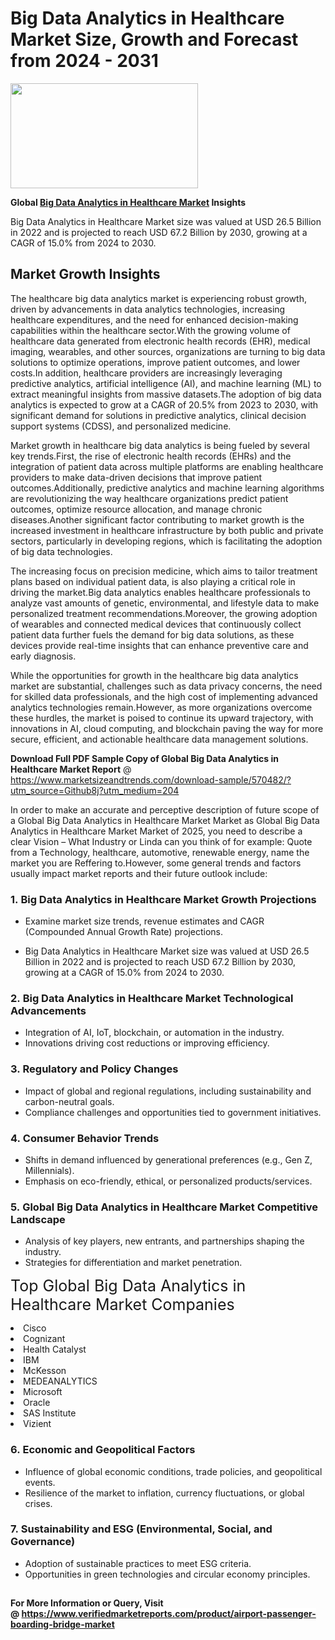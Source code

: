 <H1>Big Data Analytics in Healthcare Market Size, Growth and Forecast from 2024 - 2031</H1><img class="aligncenter size-medium wp-image-584254" src="https://thirdeyenews.in/wp-content/uploads/2024/09/Global-Market-Research-300x168.jpeg" alt="" width="300" height="168" /><p><strong>Global&nbsp;<a href="https://www.marketsizeandtrends.com/download-sample/570482/?utm_source=Github8j?utm_medium=204">Big Data Analytics in Healthcare Market</a> Insights</strong></p><p>Big Data Analytics in Healthcare Market size was valued at USD 26.5 Billion in 2022 and is projected to reach USD 67.2 Billion by 2030, growing at a CAGR of 15.0% from 2024 to 2030.</p><p><h2>Market Growth Insights</h2> <p>The healthcare big data analytics market is experiencing robust growth, driven by advancements in data analytics technologies, increasing healthcare expenditures, and the need for enhanced decision-making capabilities within the healthcare sector.With the growing volume of healthcare data generated from electronic health records (EHR), medical imaging, wearables, and other sources, organizations are turning to big data solutions to optimize operations, improve patient outcomes, and lower costs.In addition, healthcare providers are increasingly leveraging predictive analytics, artificial intelligence (AI), and machine learning (ML) to extract meaningful insights from massive datasets.The adoption of big data analytics is expected to grow at a CAGR of 20.5% from 2023 to 2030, with significant demand for solutions in predictive analytics, clinical decision support systems (CDSS), and personalized medicine.</p> <p>Market growth in healthcare big data analytics is being fueled by several key trends.First, the rise of electronic health records (EHRs) and the integration of patient data across multiple platforms are enabling healthcare providers to make data-driven decisions that improve patient outcomes.Additionally, predictive analytics and machine learning algorithms are revolutionizing the way healthcare organizations predict patient outcomes, optimize resource allocation, and manage chronic diseases.Another significant factor contributing to market growth is the increased investment in healthcare infrastructure by both public and private sectors, particularly in developing regions, which is facilitating the adoption of big data technologies.</p> <p>The increasing focus on precision medicine, which aims to tailor treatment plans based on individual patient data, is also playing a critical role in driving the market.Big data analytics enables healthcare professionals to analyze vast amounts of genetic, environmental, and lifestyle data to make personalized treatment recommendations.Moreover, the growing adoption of wearables and connected medical devices that continuously collect patient data further fuels the demand for big data solutions, as these devices provide real-time insights that can enhance preventive care and early diagnosis.</p> <p>While the opportunities for growth in the healthcare big data analytics market are substantial, challenges such as data privacy concerns, the need for skilled data professionals, and the high cost of implementing advanced analytics technologies remain.However, as more organizations overcome these hurdles, the market is poised to continue its upward trajectory, with innovations in AI, cloud computing, and blockchain paving the way for more secure, efficient, and actionable healthcare data management solutions.</p> <p><span class=""><strong>Download Full PDF Sample Copy of Global Big Data Analytics in Healthcare Market Report</strong> @ <a href="https://www.marketsizeandtrends.com/download-sample/570482/?utm_source=Github8j?utm_medium=204" target="_blank">https://www.marketsizeandtrends.com/download-sample/570482/?utm_source=Github8j?utm_medium=204</a></span></p><p>In order to make an accurate and perceptive description of future scope of a Global&nbsp;Big Data Analytics in Healthcare Market Market as Global&nbsp;Big Data Analytics in Healthcare Market Market of 2025, you need to describe a clear Vision &ndash; What Industry or Linda can you think of for example: Quote from a Technology, healthcare, automotive, renewable energy, name the market you are Reffering to.However, some general trends and factors usually impact market reports and their future outlook include:</p><h3>1.&nbsp;<strong>Big Data Analytics in Healthcare Market Growth Projections</strong></h3><ul><li>Examine market size trends, revenue estimates and CAGR (Compounded Annual Growth Rate) projections.</li><li><p>Big Data Analytics in Healthcare Market size was valued at USD 26.5 Billion in 2022 and is projected to reach USD 67.2 Billion by 2030, growing at a CAGR of 15.0% from 2024 to 2030.</p></li></ul><h3>2.&nbsp;<strong>Big Data Analytics in Healthcare Market Technological Advancements</strong></h3><ul><li>Integration of AI, IoT, blockchain, or automation in the industry.</li><li>Innovations driving cost reductions or improving efficiency.</li></ul><h3>3.&nbsp;<strong>Regulatory and Policy Changes</strong></h3><ul><li>Impact of global and regional regulations, including sustainability and carbon-neutral goals.</li><li>Compliance challenges and opportunities tied to government initiatives.</li></ul><h3>4.&nbsp;<strong>Consumer Behavior Trends</strong></h3><ul><li>Shifts in demand influenced by generational preferences (e.g., Gen Z, Millennials).</li><li>Emphasis on eco-friendly, ethical, or personalized products/services.</li></ul><h3>5.&nbsp;<strong>Global Big Data Analytics in Healthcare Market Competitive Landscape</strong></h3><ul><li>Analysis of key players, new entrants, and partnerships shaping the industry.</li><li>Strategies for differentiation and market penetration.</li></ul><p data-pm-slice="1 1 []"><span style="color: inherit; font-family: inherit; font-size: 25px;">Top Global Big Data Analytics in Healthcare Market Companies</span></p><div class="" data-test-id=""><p><li>Cisco</li><li> Cognizant</li><li> Health Catalyst</li><li> IBM</li><li> McKesson</li><li> MEDEANALYTICS</li><li> Microsoft</li><li> Oracle</li><li> SAS Institute</li><li> Vizient</li></p></div><h3>6.&nbsp;<strong>Economic and Geopolitical Factors</strong></h3><ul><li>Influence of global economic conditions, trade policies, and geopolitical events.</li><li>Resilience of the market to inflation, currency fluctuations, or global crises.</li></ul><h3>7.&nbsp;<strong>Sustainability and ESG (Environmental, Social, and Governance)</strong></h3><ul><li>Adoption of sustainable practices to meet ESG criteria.</li><li>Opportunities in green technologies and circular economy principles.</li></ul><h2><strong style="font-size: 14px;">For More Information or Query, Visit @&nbsp;</strong><a style="background-color: #ffffff; font-size: 14px;" href="https://www.marketsizeandtrends.com/report/big-data-analytics-in-healthcare-market/" target="_blank">https://www.verifiedmarketreports.com/product/airport-passenger-boarding-bridge-market</a></h2>